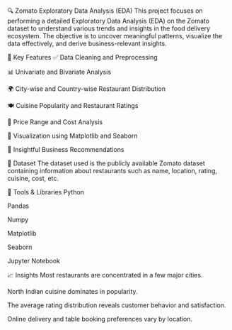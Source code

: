 🔍 Zomato Exploratory Data Analysis (EDA)
This project focuses on performing a detailed Exploratory Data Analysis (EDA) on the Zomato dataset to understand various trends and insights in the food delivery ecosystem. The objective is to uncover meaningful patterns, visualize the data effectively, and derive business-relevant insights.

📂 Key Features
✅ Data Cleaning and Preprocessing

📊 Univariate and Bivariate Analysis

🌍 City-wise and Country-wise Restaurant Distribution

🍽 Cuisine Popularity and Restaurant Ratings

💸 Price Range and Cost Analysis

🌟 Visualization using Matplotlib and Seaborn

📌 Insightful Business Recommendations

📁 Dataset
The dataset used is the publicly available Zomato dataset containing information about restaurants such as name, location, rating, cuisine, cost, etc.

📎 Tools & Libraries
Python

Pandas

Numpy

Matplotlib

Seaborn

Jupyter Notebook

📈 Insights
Most restaurants are concentrated in a few major cities.

North Indian cuisine dominates in popularity.

The average rating distribution reveals customer behavior and satisfaction.

Online delivery and table booking preferences vary by location.
